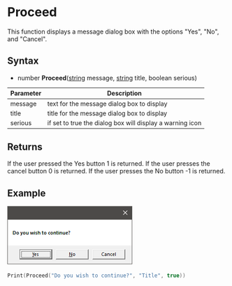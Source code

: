 # Proceed

This function displays a message dialog box with the options "Yes", "No", and "Cancel".

## Syntax

- number **Proceed**([string](https://www.lua.org/manual/5.4/manual.html#6.4) message, [string](https://www.lua.org/manual/5.4/manual.html#6.4) title, boolean serious)

| Parameter | Description |
| --- | --- |
| message | text for the message dialog box to display |
| title | title for the message dialog box to display |
| serious | if set to true the dialog box will display a warning icon |

## Returns

If the user pressed the Yes button 1 is returned. If the user presses the cancel button 0 is returned. If the user presses the No button -1 is returned.

## Example

![](https://github.com/Leadwerks/Documentation/raw/master/Images/Proceed.png)

```lua
Print(Proceed("Do you wish to continue?", "Title", true))
```
